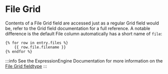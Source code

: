 # File Grid

Contents of a File Grid field are accessed just as a regular Grid field would be, refer to the Grid field documentation for a full reference. A notable difference is the default File column automatically has a short name of `file`:

```twig
{% for row in entry.files %}
    {{ row.file.filename }}
{% endfor %}
```

:::info
See the ExpressionEngine Documentation for more information on the [File Grid fieldtype](https://docs.expressionengine.com/latest/fieldtypes/file-grid.html)
:::